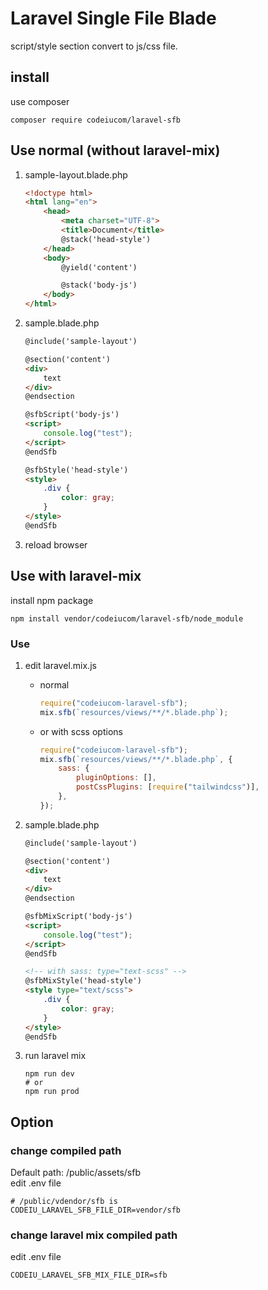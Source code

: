 # Laravel Single File Blade

script/style section convert to js/css file.

## install

use composer

```shell
composer require codeiucom/laravel-sfb
```

## Use normal (without laravel-mix)

1. sample-layout.blade.php

   ```html
   <!doctype html>
   <html lang="en">
       <head>
           <meta charset="UTF-8">
           <title>Document</title>
           @stack('head-style')
       </head>
       <body>
           @yield('content')

           @stack('body-js')
       </body>
   </html>
   ```

3. sample.blade.php

   ```html
   @include('sample-layout')

   @section('content')
   <div>
       text
   </div>
   @endsection

   @sfbScript('body-js')
   <script>
       console.log("test");
   </script>
   @endSfb

   @sfbStyle('head-style')
   <style>
       .div {
           color: gray;
       }
   </style>
   @endSfb
   ```

5. reload browser

## Use with laravel-mix

install npm package

```shell
npm install vendor/codeiucom/laravel-sfb/node_module
```

### Use

1. edit laravel.mix.js  

   - normal

      ```javascript
      require("codeiucom-laravel-sfb");
      mix.sfb(`resources/views/**/*.blade.php`);
      ```  

   - or with scss options

      ```javascript
      require("codeiucom-laravel-sfb");
      mix.sfb(`resources/views/**/*.blade.php`, {
          sass: {
              pluginOptions: [],
              postCssPlugins: [require("tailwindcss")],
          },
      });
      ```

3. sample.blade.php

   ```html
   @include('sample-layout')

   @section('content')
   <div>
       text
   </div>
   @endsection

   @sfbMixScript('body-js')
   <script>
       console.log("test");
   </script>
   @endSfb

   <!-- with sass: type="text-scss" -->
   @sfbMixStyle('head-style')
   <style type="text/scss">
       .div {
           color: gray;
       }
   </style>
   @endSfb
   ```

5. run laravel mix
   ```shell
   npm run dev
   # or
   npm run prod
   ```

## Option

### change compiled path

Default path: /public/assets/sfb  
edit .env file

```dotenv
# /public/vdendor/sfb is
CODEIU_LARAVEL_SFB_FILE_DIR=vendor/sfb
```

### change laravel mix compiled path

edit .env file

```dotenv
CODEIU_LARAVEL_SFB_MIX_FILE_DIR=sfb
```